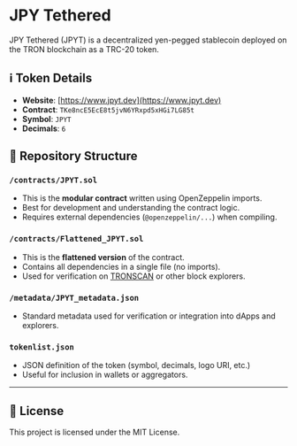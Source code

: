 # JPY Tethered

JPY Tethered (JPYT) is a decentralized yen-pegged stablecoin deployed on the TRON blockchain as a TRC-20 token.

## ℹ️ Token Details
- **Website**: [https://www.jpyt.dev](https://www.jpyt.dev)
- **Contract**: `TKe8ncE5EcE8t5jvN6YRxpd5xHGi7LG85t`
- **Symbol**: `JPYT`
- **Decimals**: `6`

## 📁 Repository Structure

### `/contracts/JPYT.sol`
- This is the **modular contract** written using OpenZeppelin imports.
- Best for development and understanding the contract logic.
- Requires external dependencies (`@openzeppelin/...`) when compiling.

### `/contracts/Flattened_JPYT.sol`
- This is the **flattened version** of the contract.
- Contains all dependencies in a single file (no imports).
- Used for verification on [TRONSCAN](https://tronscan.org) or other block explorers.

### `/metadata/JPYT_metadata.json`
- Standard metadata used for verification or integration into dApps and explorers.

### `tokenlist.json`
- JSON definition of the token (symbol, decimals, logo URI, etc.)
- Useful for inclusion in wallets or aggregators.

---

## 🧾 License

This project is licensed under the MIT License.
